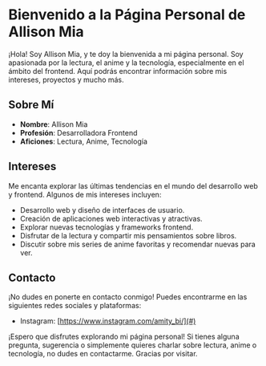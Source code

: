 # Bienvenido a la Página Personal de Allison Mia

¡Hola! Soy Allison Mia, y te doy la bienvenida a mi página personal. Soy apasionada por la lectura, el anime y la tecnología, especialmente en el ámbito del frontend. Aquí podrás encontrar información sobre mis intereses, proyectos y mucho más.

## Sobre Mí

- **Nombre**: Allison Mia
- **Profesión**: Desarrolladora Frontend
- **Aficiones**: Lectura, Anime, Tecnología

## Intereses

Me encanta explorar las últimas tendencias en el mundo del desarrollo web y frontend. Algunos de mis intereses incluyen:

- Desarrollo web y diseño de interfaces de usuario.
- Creación de aplicaciones web interactivas y atractivas.
- Explorar nuevas tecnologías y frameworks frontend.
- Disfrutar de la lectura y compartir mis pensamientos sobre libros.
- Discutir sobre mis series de anime favoritas y recomendar nuevas para ver.

## Contacto

¡No dudes en ponerte en contacto conmigo! Puedes encontrarme en las siguientes redes sociales y plataformas:

- Instagram: [https://www.instagram.com/amity_bi/](#)

¡Espero que disfrutes explorando mi página personal! Si tienes alguna pregunta, sugerencia o simplemente quieres charlar sobre lectura, anime o tecnología, no dudes en contactarme. Gracias por visitar.

